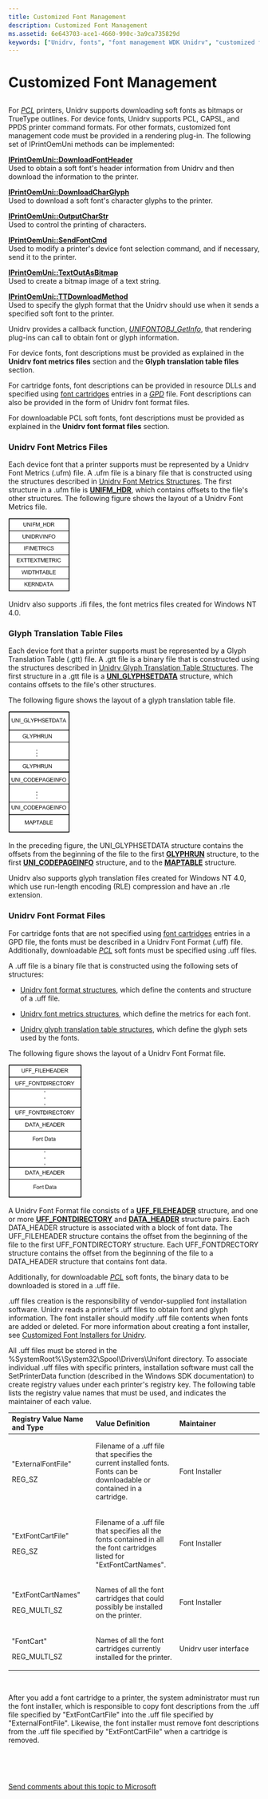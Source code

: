```yaml
---
title: Customized Font Management
description: Customized Font Management
ms.assetid: 6e643703-ace1-4660-990c-3a9ca735829d
keywords: ["Unidrv, fonts", "font management WDK Unidrv", "customized font management WDK Unidrv", ".ufm files", "UFM files", ".gtt files", "GTT files", ".uff files", "UFF files", "device fonts WDK Unidrv", "cartridge fonts WDK Unidrv", "downloadable PCL soft fonts WDK Unidrv", "PCL soft fonts WDK Unidrv", "Unidrv WDK print"]
---
```


# Customized Font Management


## <a href="" id="ddk-customized-font-management-gg"></a>


For [*PCL*](https://msdn.microsoft.com/library/windows/hardware/ff556325#wdkgloss-pcl) printers, Unidrv supports downloading soft fonts as bitmaps or TrueType outlines. For device fonts, Unidrv supports PCL, CAPSL, and PPDS printer command formats. For other formats, customized font management code must be provided in a rendering plug-in. The following set of IPrintOemUni methods can be implemented:

<a href="" id="iprintoemuni--downloadfontheader"></a>[**IPrintOemUni::DownloadFontHeader**](https://msdn.microsoft.com/library/windows/hardware/ff554242)  
Used to obtain a soft font's header information from Unidrv and then download the information to the printer.

<a href="" id="iprintoemuni--downloadcharglyph"></a>[**IPrintOemUni::DownloadCharGlyph**](https://msdn.microsoft.com/library/windows/hardware/ff554241)  
Used to download a soft font's character glyphs to the printer.

<a href="" id="iprintoemuni--outputcharstr"></a>[**IPrintOemUni::OutputCharStr**](https://msdn.microsoft.com/library/windows/hardware/ff554267)  
Used to control the printing of characters.

<a href="" id="iprintoemuni--sendfontcmd"></a>[**IPrintOemUni::SendFontCmd**](https://msdn.microsoft.com/library/windows/hardware/ff554274)  
Used to modify a printer's device font selection command, and if necessary, send it to the printer.

<a href="" id="iprintoemuni--textoutasbitmap"></a>[**IPrintOemUni::TextOutAsBitmap**](https://msdn.microsoft.com/library/windows/hardware/ff554277)  
Used to create a bitmap image of a text string.

<a href="" id="iprintoemuni--ttdownloadmethod"></a>[**IPrintOemUni::TTDownloadMethod**](https://msdn.microsoft.com/library/windows/hardware/ff554279)  
Used to specify the glyph format that the Unidrv should use when it sends a specified soft font to the printer.

Unidrv provides a callback function, [*UNIFONTOBJ\_GetInfo*](https://msdn.microsoft.com/library/windows/hardware/ff563594), that rendering plug-ins can call to obtain font or glyph information.

For device fonts, font descriptions must be provided as explained in the **Unidrv font metrics files** section and the **Glyph translation table files** section.

For cartridge fonts, font descriptions can be provided in resource DLLs and specified using [font cartridges](font-cartridges.md) entries in a [*GPD*](https://msdn.microsoft.com/library/windows/hardware/ff556283#wdkgloss-generic-printer-description--gpd-) file. Font descriptions can also be provided in the form of Unidrv font format files.

For downloadable PCL soft fonts, font descriptions must be provided as explained in the **Unidrv font format files** section.

### <a href="" id="ddk-unidrv-font-metrics-files-gg"></a>Unidrv Font Metrics Files

Each device font that a printer supports must be represented by a Unidrv Font Metrics (.ufm) file. A .ufm file is a binary file that is constructed using the structures described in [Unidrv Font Metrics Structures](https://msdn.microsoft.com/library/windows/hardware/ff563547). The first structure in a .ufm file is [**UNIFM\_HDR**](https://msdn.microsoft.com/library/windows/hardware/ff563587), which contains offsets to the file's other structures. The following figure shows the layout of a Unidrv Font Metrics file.

![diagram illustrating the layout of a unidrv font metrics file](images/ufm.png)

Unidrv also supports .ifi files, the font metrics files created for Windows NT 4.0.

### <a href="" id="ddk-glyph-translation-table-files-gg"></a>Glyph Translation Table Files

Each device font that a printer supports must be represented by a Glyph Translation Table (.gtt) file. A .gtt file is a binary file that is constructed using the structures described in [Unidrv Glyph Translation Table Structures](https://msdn.microsoft.com/library/windows/hardware/ff563549). The first structure in a .gtt file is a [**UNI\_GLYPHSETDATA**](https://msdn.microsoft.com/library/windows/hardware/ff563597) structure, which contains offsets to the file's other structures.

The following figure shows the layout of a glyph translation table file.

![diagram illustrating the layout of a glyph translation table file](images/gtt.png)

In the preceding figure, the UNI\_GLYPHSETDATA structure contains the offsets from the beginning of the file to the first [**GLYPHRUN**](https://msdn.microsoft.com/library/windows/hardware/ff550544) structure, to the first [**UNI\_CODEPAGEINFO**](https://msdn.microsoft.com/library/windows/hardware/ff563596) structure, and to the [**MAPTABLE**](https://msdn.microsoft.com/library/windows/hardware/ff556509) structure.

Unidrv also supports glyph translation files created for Windows NT 4.0, which use run-length encoding (RLE) compression and have an .rle extension.

### <a href="" id="ddk-unidrv-font-format-files-gg"></a>Unidrv Font Format Files

For cartridge fonts that are not specified using [font cartridges](font-cartridges.md) entries in a GPD file, the fonts must be described in a Unidrv Font Format (.uff) file. Additionally, downloadable [*PCL*](https://msdn.microsoft.com/library/windows/hardware/ff556325#wdkgloss-pcl) soft fonts must be specified using .uff files.

A .uff file is a binary file that is constructed using the following sets of structures:

-   [Unidrv font format structures](https://msdn.microsoft.com/library/windows/hardware/ff562892), which define the contents and structure of a .uff file.

-   [Unidrv font metrics structures](https://msdn.microsoft.com/library/windows/hardware/ff563547), which define the metrics for each font.

-   [Unidrv glyph translation table structures](https://msdn.microsoft.com/library/windows/hardware/ff563549), which define the glyph sets used by the fonts.

The following figure shows the layout of a Unidrv Font Format file.

![diagram illustrating the layout of a unidrv font format file](images/uff.png)

A Unidrv Font Format file consists of a [**UFF\_FILEHEADER**](https://msdn.microsoft.com/library/windows/hardware/ff562862) structure, and one or more [**UFF\_FONTDIRECTORY**](https://msdn.microsoft.com/library/windows/hardware/ff562866) and [**DATA\_HEADER**](https://msdn.microsoft.com/library/windows/hardware/ff547364) structure pairs. Each DATA\_HEADER structure is associated with a block of font data. The UFF\_FILEHEADER structure contains the offset from the beginning of the file to the first UFF\_FONTDIRECTORY structure. Each UFF\_FONTDRECTORY structure contains the offset from the beginning of the file to a DATA\_HEADER structure that contains font data.

Additionally, for downloadable [*PCL*](https://msdn.microsoft.com/library/windows/hardware/ff556325#wdkgloss-pcl) soft fonts, the binary data to be downloaded is stored in a .uff file.

.uff files creation is the responsibility of vendor-supplied font installation software. Unidrv reads a printer's .uff files to obtain font and glyph information. The font installer should modify .uff file contents when fonts are added or deleted. For more information about creating a font installer, see [Customized Font Installers for Unidrv](customized-font-installers-for-unidrv.md).

All .uff files must be stored in the %SystemRoot%\\System32\\Spool\\Drivers\\Unifont directory. To associate individual .uff files with specific printers, installation software must call the SetPrinterData function (described in the Windows SDK documentation) to create registry values under each printer's registry key. The following table lists the registry value names that must be used, and indicates the maintainer of each value.

<table>
<colgroup>
<col width="33%" />
<col width="33%" />
<col width="33%" />
</colgroup>
<thead>
<tr class="header">
<th align="left">Registry Value Name and Type</th>
<th align="left">Value Definition</th>
<th align="left">Maintainer</th>
</tr>
</thead>
<tbody>
<tr class="odd">
<td align="left"><p>&quot;ExternalFontFile&quot;</p>
<p>REG_SZ</p></td>
<td align="left"><p>Filename of a .uff file that specifies the current installed fonts. Fonts can be downloadable or contained in a cartridge.</p></td>
<td align="left"><p>Font Installer</p></td>
</tr>
<tr class="even">
<td align="left"><p>&quot;ExtFontCartFile&quot;</p>
<p>REG_SZ</p></td>
<td align="left"><p>Filename of a .uff file that specifies all the fonts contained in all the font cartridges listed for &quot;ExtFontCartNames&quot;.</p></td>
<td align="left"><p>Font Installer</p></td>
</tr>
<tr class="odd">
<td align="left"><p>&quot;ExtFontCartNames&quot;</p>
<p>REG_MULTI_SZ</p></td>
<td align="left"><p>Names of all the font cartridges that could possibly be installed on the printer.</p></td>
<td align="left"><p>Font Installer</p></td>
</tr>
<tr class="even">
<td align="left"><p>&quot;FontCart&quot;</p>
<p>REG_MULTI_SZ</p></td>
<td align="left"><p>Names of all the font cartridges currently installed for the printer.</p></td>
<td align="left"><p>Unidrv user interface</p></td>
</tr>
</tbody>
</table>

 

After you add a font cartridge to a printer, the system administrator must run the font installer, which is responsible to copy font descriptions from the .uff file specified by "ExtFontCartFile" into the .uff file specified by "ExternalFontFile". Likewise, the font installer must remove font descriptions from the .uff file specified by "ExtFontCartFile" when a cartridge is removed.

 

 

[Send comments about this topic to Microsoft](mailto:wsddocfb@microsoft.com?subject=Documentation%20feedback%20%5Bprint\print%5D:%20Customized%20Font%20Management%20%20RELEASE:%20%283/29/2016%29&body=%0A%0APRIVACY%20STATEMENT%0A%0AWe%20use%20your%20feedback%20to%20improve%20the%20documentation.%20We%20don't%20use%20your%20email%20address%20for%20any%20other%20purpose,%20and%20we'll%20remove%20your%20email%20address%20from%20our%20system%20after%20the%20issue%20that%20you're%20reporting%20is%20fixed.%20While%20we're%20working%20to%20fix%20this%20issue,%20we%20might%20send%20you%20an%20email%20message%20to%20ask%20for%20more%20info.%20Later,%20we%20might%20also%20send%20you%20an%20email%20message%20to%20let%20you%20know%20that%20we've%20addressed%20your%20feedback.%0A%0AFor%20more%20info%20about%20Microsoft's%20privacy%20policy,%20see%20http://privacy.microsoft.com/default.aspx. "Send comments about this topic to Microsoft")




